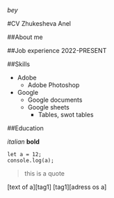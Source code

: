 *bey*

#CV Zhukesheva Anel

##About me

##Job experience
2022-PRESENT


##Skills
* Adobe
    + Adobe Photoshop
* Google
    + Google documents
    + Google sheets
        - Tables, swot tables


##Education

*italian*
**bold**
```
let a = 12;
console.log(a);
```

>this is a quote

[text of a][tag1]
[tag1][adress os a]

